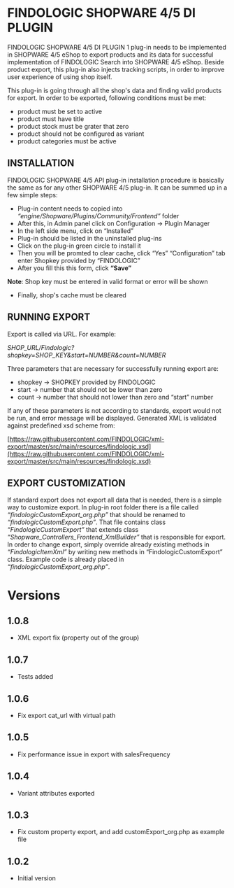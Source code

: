 # FINDOLOGIC SHOPWARE 4/5 DI PLUGIN

  FINDOLOGIC SHOPWARE 4/5 DI PLUGIN 1 plug-in needs to be implemented in SHOPWARE 4/5 eShop to export products and its data for successful implementation of FINDOLOGIC Search into SHOPWARE 4/5 eShop. Beside product export, this plug-in also injects tracking scripts, in order to improve user experience of using shop itself.
  
  This plug-in is going through all the shop's data and finding valid products for export. In order to be exported, following conditions must be met:
  
  * product must be set to active
  * product must have title
  * product stock must be grater that zero
  * product should not be configured as variant
  * product categories must be active
  
## INSTALLATION

  FINDOLOGIC SHOPWARE 4/5 API plug-in installation procedure is basically the same as for any other SHOPWARE 4/5 plug-in. It can be summed up in a few simple steps:
  
  * Plug-in content needs to copied into *“engine/Shopware/Plugins/Community/Frontend”* folder
  * After this, in Admin panel click on Configuration → Plugin Manager
  * In the left side menu, click on “Installed”
  * Plug-in should be listed in the uninstalled plug-ins
  * Click on the plug-in green circle to install it
  * Then you will be promted to clear cache, click “Yes” “Configuration” tab enter Shopkey provided by “FINDOLOGIC”
  * After you fill this this form, click **“Save”** 
  
  **Note**: Shop key must be entered in valid format or error will be shown
  * Finally, shop's cache must be cleared
  
## RUNNING EXPORT
  
  Export is called via URL. For example:

  *SHOP_URL/Findologic?shopkey=SHOP_KEY&start=NUMBER&count=NUMBER*
  
  Three parameters  that are necessary  for successfully running export are:
  
  * shopkey → SHOPKEY provided by FINDOLOGIC
  * start → number that should not be lower than zero
  * count → number that should not lower than zero and “start” number
  
  If any of these parameters is not according to standards, export would not be run, and error message will be displayed. Generated XML is validated against predefined xsd scheme from:

  [https://raw.githubusercontent.com/FINDOLOGIC/xml-export/master/src/main/resources/findologic.xsd](https://raw.githubusercontent.com/FINDOLOGIC/xml-export/master/src/main/resources/findologic.xsd)
  
## EXPORT CUSTOMIZATION

  If standard export does not export all data that is needed, there is a simple way to customize export. In plug-in root folder there is a file called *“findologicCustomExport_org.php”* that should be renamed to *“findologicCustomExport.php”*. That file contains class *“FindologicCustomExport”* that extends class *“Shopware_Controllers_Frontend_XmlBuilder”* that is responsible  for export. In order to change export, simply override already existing methods in  *“FindologicItemXml”* by writing new methods in “FindologicCustomExport” class. Example code is already placed in *“findologicCustomExport_org.php”*.

# Versions
## 1.0.8
* XML export fix (property out of the group)

## 1.0.7
* Tests added


## 1.0.6
* Fix export cat_url with virtual path


## 1.0.5
* Fix performance issue in export with salesFrequency


## 1.0.4
* Variant attributes exported


## 1.0.3
* Fix custom property export, and add customExport_org.php as example file


## 1.0.2
* Initial version



